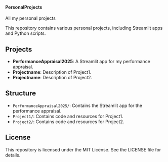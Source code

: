 #### PersonalProjects
All my personal projects

This repository contains various personal projects, including Streamlit apps and Python scripts.

## Projects

- **PerformanceAppraisal2025**: A Streamlit app for my performance appraisal.
- **Projectname**: Description of Project1.
- **Projectname**: Description of Project2.

## Structure

- `PerformanceAppraisal2025/`: Contains the Streamlit app for the performance appraisal.
- `Project1/`: Contains code and resources for Project1.
- `Project2/`: Contains code and resources for Project2.

## License

This repository is licensed under the MIT License. See the LICENSE file for details.
